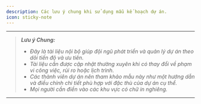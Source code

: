 ```yaml
---
description: Các lưu ý chung khi sử dụng mẫu kế hoạch dự án.
icon: sticky-note
---
```


---

> ***Lưu ý Chung:***
> -   *Đây là tài liệu nội bộ giúp đội ngũ phát triển và quản lý dự án theo dõi tiến độ và ưu tiên.*
> -   *Tài liệu cần được cập nhật thường xuyên khi có thay đổi về phạm vi công việc, rủi ro hoặc lịch trình.*
> -   *Các thành viên dự án nên tham khảo mẫu này như một hướng dẫn và điều chỉnh chi tiết phù hợp với đặc thù của dự án cụ thể.*
> -   *Mọi người cần điền vào các khu vực có chữ in nghiêng.*

--- 